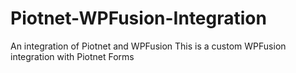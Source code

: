 # Piotnet-WPFusion-Integration
An integration of Piotnet and WPFusion 
This is a custom WPFusion integration with Piotnet Forms
